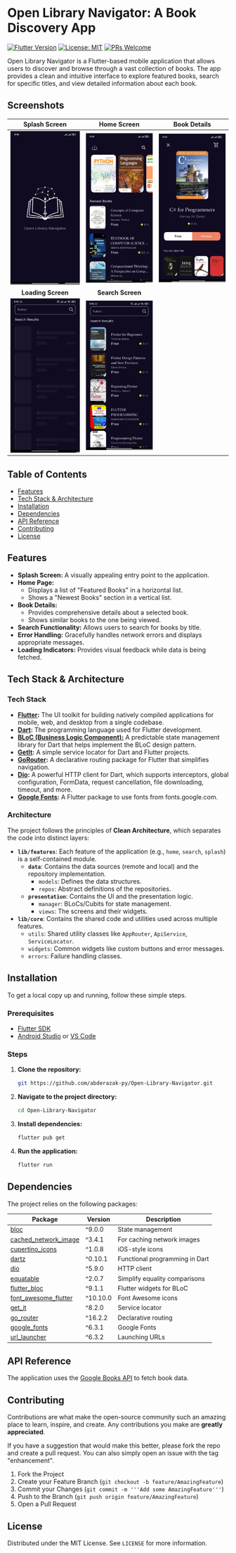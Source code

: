# Open Library Navigator: A Book Discovery App

[![Flutter Version](https://img.shields.io/badge/Flutter-3.x-blue.svg)](https://flutter.dev)
[![License: MIT](https://img.shields.io/badge/License-MIT-yellow.svg)](https://opensource.org/licenses/MIT)
[![PRs Welcome](https://img.shields.io/badge/PRs-welcome-brightgreen.svg?style=flat-square)](http://makeapullrequest.com)

Open Library Navigator is a Flutter-based mobile application that allows users to discover and browse through a vast collection of books. The app provides a clean and intuitive interface to explore featured books, search for specific titles, and view detailed information about each book.


## Screenshots

| Splash Screen | Home Screen | Book Details |
| :-----------: | :---------: | :----------: |
| ![Splash Screen](https://raw.githubusercontent.com/abderazak-py/Open-Library-Navigator/main/screenshots/splach.webp) | ![Home Screen](https://raw.githubusercontent.com/abderazak-py/Open-Library-Navigator/main/screenshots/home.webp) | ![Book Details](https://raw.githubusercontent.com/abderazak-py/Open-Library-Navigator/main/screenshots/book.webp) |
| **Loading Screen** | **Search Screen** |   |
| ![Loading Screen](https://raw.githubusercontent.com/abderazak-py/Open-Library-Navigator/main/screenshots/loading.webp) | ![Search Screen](https://raw.githubusercontent.com/abderazak-py/Open-Library-Navigator/main/screenshots/search.webp) |   |



## Table of Contents

- [Features](#features)
- [Tech Stack & Architecture](#tech-stack--architecture)
- [Installation](#installation)
- [Dependencies](#dependencies)
- [API Reference](#api-reference)
- [Contributing](#contributing)
- [License](#license)

## Features

- **Splash Screen:** A visually appealing entry point to the application.
- **Home Page:**
    - Displays a list of "Featured Books" in a horizontal list.
    - Shows a "Newest Books" section in a vertical list.
- **Book Details:**
    - Provides comprehensive details about a selected book.
    - Shows similar books to the one being viewed.
- **Search Functionality:** Allows users to search for books by title.
- **Error Handling:** Gracefully handles network errors and displays appropriate messages.
- **Loading Indicators:** Provides visual feedback while data is being fetched.

## Tech Stack & Architecture

### Tech Stack

- **[Flutter](https://flutter.dev/):** The UI toolkit for building natively compiled applications for mobile, web, and desktop from a single codebase.
- **[Dart](https://dart.dev/):** The programming language used for Flutter development.
- **[BLoC (Business Logic Component):](https://bloclibrary.dev/)** A predictable state management library for Dart that helps implement the BLoC design pattern.
- **[GetIt](https://pub.dev/packages/get_it):** A simple service locator for Dart and Flutter projects.
- **[GoRouter](https://pub.dev/packages/go_router):** A declarative routing package for Flutter that simplifies navigation.
- **[Dio](https://pub.dev/packages/dio):** A powerful HTTP client for Dart, which supports interceptors, global configuration, FormData, request cancellation, file downloading, timeout, and more.
- **[Google Fonts](https://pub.dev/packages/google_fonts):** A Flutter package to use fonts from fonts.google.com.

### Architecture

The project follows the principles of **Clean Architecture**, which separates the code into distinct layers:

-   **`lib/features`**: Each feature of the application (e.g., `home`, `search`, `splash`) is a self-contained module.
    -   **`data`**: Contains the data sources (remote and local) and the repository implementation.
        -   `models`: Defines the data structures.
        -   `repos`: Abstract definitions of the repositories.
    -   **`presentation`**: Contains the UI and the presentation logic.
        -   `manager`: BLoCs/Cubits for state management.
        -   `views`: The screens and their widgets.
-   **`lib/core`**: Contains the shared code and utilities used across multiple features.
    -   `utils`: Shared utility classes like `AppRouter`, `ApiService`, `ServiceLocator`.
    -   `widgets`: Common widgets like custom buttons and error messages.
    -   `errors`: Failure handling classes.

## Installation

To get a local copy up and running, follow these simple steps.

### Prerequisites

-   [Flutter SDK](https://flutter.dev/docs/get-started/install)
-   [Android Studio](https://developer.android.com/studio) or [VS Code](https://code.visualstudio.com/)

### Steps

1.  **Clone the repository:**
    ```sh
    git https://github.com/abderazak-py/Open-Library-Navigator.git
    ```
2.  **Navigate to the project directory:**
    ```sh
    cd Open-Library-Navigator
    ```
3.  **Install dependencies:**
    ```sh
    flutter pub get
    ```
4.  **Run the application:**
    ```sh
    flutter run
    ```

## Dependencies

The project relies on the following packages:

| Package                                                              | Version | Description                               |
| -------------------------------------------------------------------- | ------- | ----------------------------------------- |
| [bloc](https://pub.dev/packages/bloc)                                | ^9.0.0  | State management                          |
| [cached_network_image](https://pub.dev/packages/cached_network_image) | ^3.4.1  | For caching network images                |
| [cupertino_icons](https://pub.dev/packages/cupertino_icons)           | ^1.0.8  | iOS-style icons                           |
| [dartz](https://pub.dev/packages/dartz)                               | ^0.10.1 | Functional programming in Dart            |
| [dio](https://pub.dev/packages/dio)                                   | ^5.9.0  | HTTP client                               |
| [equatable](https://pub.dev/packages/equatable)                       | ^2.0.7  | Simplify equality comparisons             |
| [flutter_bloc](https://pub.dev/packages/flutter_bloc)                 | ^9.1.1  | Flutter widgets for BLoC                  |
| [font_awesome_flutter](https://pub.dev/packages/font_awesome_flutter) | ^10.10.0| Font Awesome icons                        |
| [get_it](https://pub.dev/packages/get_it)                             | ^8.2.0  | Service locator                           |
| [go_router](https://pub.dev/packages/go_router)                       | ^16.2.2 | Declarative routing                       |
| [google_fonts](https://pub.dev/packages/google_fonts)                 | ^6.3.1  | Google Fonts                              |
| [url_launcher](https://pub.dev/packages/url_launcher)                 | ^6.3.2  | Launching URLs                            |

## API Reference

The application uses the [Google Books API](https://developers.google.com/books) to fetch book data.

## Contributing

Contributions are what make the open-source community such an amazing place to learn, inspire, and create. Any contributions you make are **greatly appreciated**.

If you have a suggestion that would make this better, please fork the repo and create a pull request. You can also simply open an issue with the tag "enhancement".

1.  Fork the Project
2.  Create your Feature Branch (`git checkout -b feature/AmazingFeature`)
3.  Commit your Changes (`git commit -m '''Add some AmazingFeature'''`)
4.  Push to the Branch (`git push origin feature/AmazingFeature`)
5.  Open a Pull Request

## License

Distributed under the MIT License. See `LICENSE` for more information.
